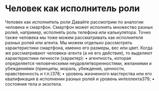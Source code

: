 # Человек как исполнитель роли

Человек как исполнитель роли
Давайте рассмотрим по аналогии человека и смартфон. Смартфон может исполнять множество разных ролей, например, исполнять роль телефона или калькулятора. Точно также человека мы тоже можем рассматривать как исполнителя разных ролей или агента. Мы можем отдельно рассмотреть характеристики смартфона, именно его размеры, вес или цвет. Когда же рассматривают человека-агента (а не его действия), то выделяют характеристики личности (характер):
• агентность, которая определяется человеческими неудовлетворенностями, желаниями и убеждениями (принципы, мораль, убеждения, ценности, нравственность и т.п.)378;
• уровень жизненного мастерства или его квалификация в исполнении разных ролей и уровень интеллекта379;
• состояния тела и экзотела.
